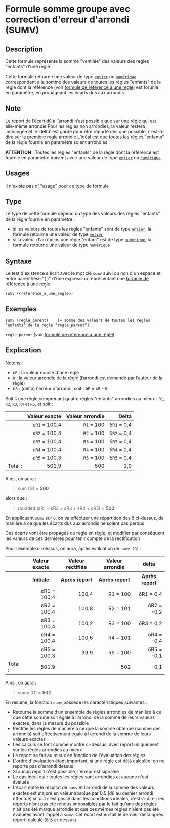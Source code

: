 # Formule somme groupe avec correction d'erreur d'arrondi (SUMV)
## Description
Cette formule représente la somme "ventilée" des valeurs des règles "enfants" d'une règle

Cette formule retourne une valeur de type [`entier`][valeur-de-retour] ou [`numérique`][valeur-de-retour] correspondant à la somme des valeurs de toutes les règles "enfants" de la règle dont la référence (voir [formule de référence à une règle][formule-reference-regle]) est forunie en paramètre, en propageant les écarts dus aux arrondis

## Note
Le report de l’écart dû à l’arrondi n’est possible que sur une règle qui est elle-même arrondie
Pour les règles non arrondies, la valeur restera inchangée et le ‘delta’ est gardé pour être reporté dès que possible, c’est-à-dire sur la première règle arrondie
L’idéal est que toutes les règles "enfants" de la règle fournie en paramètre soient arrondies

__ATTENTION__ :
Toutes les règles "enfants" de la règle dont la référence est fournie en paramètre doivent avoir une valeur de type [`entier`][valeur-de-retour] ou [`numérique`][valeur-de-retour]

## Usages
Il n'existe pas d' "usage" pour ce type de formule

## Type
Le type de cette formule dépend du type des valeurs des règles "enfants" de la règle fournie en paramètre :
- si les valeurs de toutes les règles "enfants" sont de type [`entier`][valeur-de-retour], la formule retourne une valeur de type [`entier`][valeur-de-retour]
- si la valeur d'au moins une règle "enfant" est de type [`numérique`][valeur-de-retour], la formule retourne une valeur de type [`numérique`][valeur-de-retour]

## Syntaxe
Le test d'existence s'écrit avec le mot clé `sumv` suivi ou non d'un espace et, entre parenthèse "( )" d'une expression représentant une [formule de référence à une règle][formule-reference-regle] 

    sumv (<reference_a_une_regle>)

## Exemples
    sumv (regle_parent)    [= somme des valeurs de toutes les règles "enfants" de la règle "regle_parent"]

`regle_parent` (voir [formule de référence à une règle][formule-reference-regle])

## Explication
Notons :

- &epsilon;`R` : la valeur exacte d'une règle
- `R` : la valeur arrondie de la règle (l’arrondi est demandé par l’auteur de la règle)
- &delta;`R` : (delta) l'erreur d'arrondi, soit : &delta;`R` = &epsilon;`R` - `R`

Soit `G` une règle comprenant quatre règles "enfants" arrondies au mieux : `R1`, `R2`, `R3`, `R4` et `R5`, et soit :

| |Valeur exacte|Valeur arrondie|Delta|
|-|-------------:|---------------:|-----:|
| |&epsilon;`R1` = 100,4|`R1` = 100|&delta;`R1` = 0,4|
| |&epsilon;`R2` = 100,4|`R2` = 100|&delta;`R2` = 0,4|
| |&epsilon;`R3` = 100,4|`R3` = 100|&delta;`R3` = 0,4|
| |&epsilon;`R4` = 100,4|`R4` = 100|&delta;`R4` = 0,4|
| |&epsilon;`R5` = 100,3|`R5` = 100|&delta;`R5` = 0,4|
|Total :|501,9|500|1,9|

Ainsi, on aura : 
> sum (G) = __500__

alors que : 
> rounded (&epsilon;R1 + &epsilon;R2 + &epsilon;R3 + &epsilon;R4 + &epsilon;R5) = __502__

En appliquant `sumv` sur `G`, on va effectuer une répartition des &delta; ci-dessus, de manière à ce que les écarts dus aux arrondis ne soient pas perdus

Ces écarts vont être propagés de règle en règle, et modifier par conséquent les valeurs de ces dernières pour tenir compte de la rectification

Pour l’exemple ci-dessus, on aura, après évaluation de  `sumv (G)` :

<table>
    <tr>
        <th></th>
        <th>Valeur exacte</th>
        <th>Valeur rectifiée</th>
        <th>Valeur arrondie</th>
        <th>delta</th>
    </tr>
    <tr>
        <th></th>
        <th>Initiale</th>
        <th>Après report</th>
        <th>Après report</th>
        <th>Après report</th>
    </tr>
    <tr>
        <td></td>
        <td align="right">&epsilon;R1 = 100,4</td>
        <td align="right">100,4</td>
        <td align="right">R1 = 100</td>
        <td align="right">&delta;R1 =  0,4</td>
    </tr>
    <tr>
        <td></td>
        <td align="right">&epsilon;R2 = 100,4</td>
        <td align="right">100,8</td>
        <td align="right">R2 = 101</td>
        <td align="right">&delta;R2 =  -0,2</td>
    </tr>
    <tr>
        <td></td>
        <td align="right">&epsilon;R3 = 100,4</td>
        <td align="right">100,2</td>
        <td align="right">R3 = 100</td>
        <td align="right">&delta;R3 =  0,2</td>
    </tr>
    <tr>
        <td></td>
        <td align="right">&epsilon;R4 = 100,4</td>
        <td align="right">100,6</td>
        <td align="right">R4 = 101</td>
        <td align="right">&delta;R4 =  -0,4</td>
    </tr>
    <tr>
        <td></td>
        <td align="right">&epsilon;R5 = 100,3</td>
        <td align="right">99,9</td>
        <td align="right">R5 = 100</td>
        <td align="right">&delta;R5 =  -0,1</td>
    </tr>
    <tr>
        <td>Total :</td>
        <td align="right">501.9</td>
        <td align="right"</td>
        <td align="right">502</td>
        <td align="right">-0,1</td>
    </tr>
</table>

Ainsi, on aura : 
> sumv (G) = __502__

En résumé, la fonction `sumv` possède les caractéristiques suivantes :
- Retourne la somme d’un ensemble de règles arrondies de manière à ce que cette somme soit égale à l’arrondi de la somme de leurs valeurs exactes, dans la mesure du possible
- Rectifie les règles de manière à ce que la somme obtenue (somme des arrondis) soit effectivement égale à l’arrondi de la somme de leurs valeurs exactes
- Les calculs se font comme montré ci-dessus, avec report uniquement sur les règles arrondies au mieux
- Le report se fait au mieux en fonction de l'évaluation des règles
- L'ordre d'évaluation étant important, si une règle est déjà calculée, on ne reporte pas d'arrondi dessus
- Si aucun report n'est possible, l'erreur est signalée
- Le cas idéal est : toutes les règles sont arrondies et aucune n'est évaluée
- L’écart entre le résultat de `sumv` et l’arrondi de la somme des valeurs exactes est majoré en valeur absolue par 0.5 (dû au dernier arrondi effectué) si tout s’est passé dans les conditions idéales, c’est-à-dire : les reports n’ont pas été rendus impossibles par le fait qu’une des règles n’ait pas été marqué arrondie et que ces mêmes règles n’aient pas été évaluées avant l’appel à `sumv`. Cet écart est en fait le dernier ‘delta après report’ calculé (&delta;`R5` ci-dessus).



[valeur-de-retour]: ../../lexique.md#valeur-de-retour
[formule-reference-regle]: ../call/rule_reference.md 